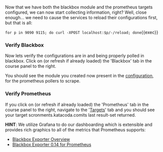 Now that we have both the blackbox module and the prometheus targets configured, we can now start collecting information, right?  Well, close enough... we need to cause the services to reload their configurations first, but that is all:

`for p in 9090 9115; do curl -XPOST localhost:$p/-/reload; done`{{exec}}

### Verify Blackbox

Now lets verify the configurations are in and being properly polled in blackbox.  Click on (or refresh if already loaded) the 'Blackbox' tab in the course panel to the right.

You should see the module you created now present in the [configuration]({{TRAFFIC_HOST1_9115}}/config), for the prometheus pollers to scrape.

### Verify Prometheus

If you click on (or refresh if already loaded) the 'Prometheus' tab in the course panel to the right, navigate to the '[Targets]({{TRAFFIC_HOST1_9090}}/targets)' tab and you should see your target scronments.katacoda.comits last result-set returned.

**HINT**: We utilize Grafana to do our dashboarding which is extensible and provides rich graphics to all of the metrics that Prometheus supports:
* [Blackbox Exporter Overview](https://grafana.com/grafana/dashboards/5345)
* [Blackbox Exporter 0.14 for Prometheus](https://grafana.com/grafana/dashboards/9965)